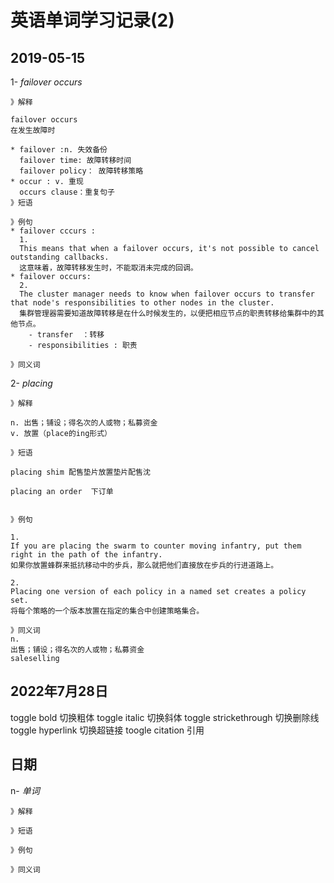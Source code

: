 # 英语单词学习记录(2)



## 2019-05-15
1- *failover occurs*
```
》解释

failover occurs
在发生故障时

* failover :n. 失效备份
  failover time: 故障转移时间
  failover policy： 故障转移策略
* occur : v. 重现
  occurs clause：重复句子
》短语

》例句
* failover cccurs :
  1.
  This means that when a failover occurs, it's not possible to cancel outstanding callbacks.
  这意味着，故障转移发生时，不能取消未完成的回调。
* failover occurs:
  2.
  The cluster manager needs to know when failover occurs to transfer that node's responsibilities to other nodes in the cluster.
  集群管理器需要知道故障转移是在什么时候发生的，以便把相应节点的职责转移给集群中的其他节点。
    - transfer  ：转移
    - responsibilities : 职责

》同义词
```

2- *placing*
```
》解释

n. 出售；铺设；得名次的人或物；私募资金
v. 放置（place的ing形式）

》短语

placing shim 配售垫片放置垫片配售沈

placing an order  下订单


》例句

1.
If you are placing the swarm to counter moving infantry, put them right in the path of the infantry.
如果你放置蜂群来抵抗移动中的步兵，那么就把他们直接放在步兵的行进道路上。

2.
Placing one version of each policy in a named set creates a policy set.
将每个策略的一个版本放置在指定的集合中创建策略集合。

》同义词
n.
出售；铺设；得名次的人或物；私募资金
saleselling
```

## 2022年7月28日


toggle bold     切换粗体
toggle italic   切换斜体
toggle strickethrough   切换删除线
toggle hyperlink   切换超链接
toogle citation   引用








## 日期
n- *单词*
```
》解释

》短语

》例句

》同义词
```
